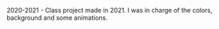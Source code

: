 2020-2021 - Class project made in 2021. I was in charge of the colors, background and some animations.
